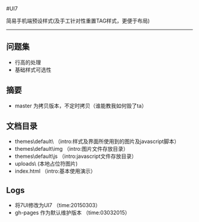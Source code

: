 #UI7

简易手机端预设样式(及手工针对性重置TAG样式，更便于布局)

***

## 问题集

* 行高的处理
* 基础样式可选性


## 摘要

* master 为拷贝版本，不定时拷贝（谁能教我如何毁了ta）


## 文档目录

* themes\default\ （intro:样式及界面所使用到的图片及javascript脚本）
 * themes\default\img （intro:图片文件存放目录）
 * themes\default\js （intro:javascript文件存放目录）
* uploads\ (本地占位符图片)
* index.html （intro:基本使用演示）


## Logs

* 将7UI修改为UI7 （time:20150303）
* gh-pages 作为默认维护版本 （time:03032015）
